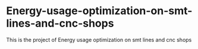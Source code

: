 # Energy-usage-optimization-on-smt-lines-and-cnc-shops
This is the project of Energy usage optimization on smt lines and cnc shops
